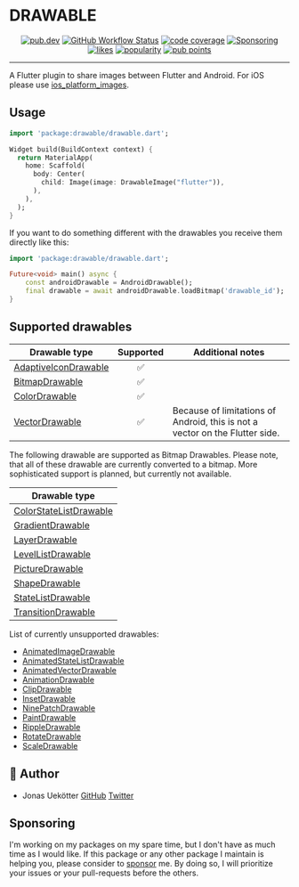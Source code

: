 # DRAWABLE

<p align="center">
  <a href="https://pub.dev/packages/drawable"><img src="https://img.shields.io/pub/v/drawable.svg" alt="pub.dev"></a>
  <a href="https://github.com/ueman/drawable/actions?query=workflow%3Abuild"><img src="https://github.com/ueman/drawable/workflows/build/badge.svg?branch=main" alt="GitHub Workflow Status"></a>
  <a href="https://codecov.io/gh/ueman/drawable"><img src="https://codecov.io/gh/ueman/drawable/branch/main/graph/badge.svg" alt="code coverage"></a>
  <a href="https://github.com/ueman#sponsor-me"><img src="https://img.shields.io/github/sponsors/ueman" alt="Sponsoring"></a>
  <a href="https://pub.dev/packages/drawable/score"><img src="https://badges.bar/drawable/likes" alt="likes"></a>
  <a href="https://pub.dev/packages/drawable/score"><img src="https://badges.bar/drawable/popularity" alt="popularity"></a>
  <a href="https://pub.dev/packages/drawable/score"><img src="https://badges.bar/drawable/pub%20points" alt="pub points"></a>
</p>

---

A Flutter plugin to share images between Flutter and Android.
For iOS please use [ios_platform_images](https://pub.dev/packages/ios_platform_images).

## Usage

```dart
import 'package:drawable/drawable.dart';

Widget build(BuildContext context) {
  return MaterialApp(
    home: Scaffold(
      body: Center(
        child: Image(image: DrawableImage("flutter")),
      ),
    ),
  );
}
```

If you want to do something different with the drawables you 
receive them directly like this:

```dart
import 'package:drawable/drawable.dart';

Future<void> main() async {
    const androidDrawable = AndroidDrawable();
    final drawable = await androidDrawable.loadBitmap('drawable_id');
} 
```

## Supported drawables

| Drawable type | Supported | Additional notes     |
|---------------|:---------:|----------------------|
| [AdaptiveIconDrawable](https://developer.android.com/reference/android/graphics/drawable/AdaptiveIconDrawable) | ✅ | |
| [BitmapDrawable](https://developer.android.com/guide/topics/resources/drawable-resource#Bitmap)               | ✅ | |
| [ColorDrawable](https://developer.android.com/reference/android/graphics/drawable/ColorDrawable) | ✅ | |
| [VectorDrawable](https://developer.android.com/reference/android/graphics/drawable/VectorDrawable) | ✅ | Because of limitations of Android, this is not a vector on the Flutter side. |

The following drawable are supported as Bitmap Drawables.
Please note, that all of these drawable are currently converted to a bitmap.
More sophisticated support is planned, but currently not available.

| Drawable type |
|---------------|
| [ColorStateListDrawable](https://developer.android.com/reference/android/graphics/drawable/ColorStateListDrawable) |
| [GradientDrawable](https://developer.android.com/reference/android/graphics/drawable/GradientDrawable) | 
| [LayerDrawable](https://developer.android.com/reference/android/graphics/drawable/LayerDrawable) | 
| [LevelListDrawable](https://developer.android.com/reference/android/graphics/drawable/LevelListDrawable) |
| [PictureDrawable](https://developer.android.com/reference/android/graphics/drawable/PictureDrawable) |
| [ShapeDrawable](https://developer.android.com/reference/android/graphics/drawable/ShapeDrawable) | 
| [StateListDrawable](https://developer.android.com/reference/android/graphics/drawable/StateListDrawable) |
| [TransitionDrawable](https://developer.android.com/reference/android/graphics/drawable/TransitionDrawable) |


List of currently unsupported drawables:

- [AnimatedImageDrawable](https://developer.android.com/reference/android/graphics/drawable/AnimatedImageDrawable)
- [AnimatedStateListDrawable](https://developer.android.com/reference/android/graphics/drawable/AnimatedStateListDrawable)
- [AnimatedVectorDrawable](https://developer.android.com/reference/android/graphics/drawable/AnimatedVectorDrawable)
- [AnimationDrawable](https://developer.android.com/reference/android/graphics/drawable/AnimationDrawable)
- [ClipDrawable](https://developer.android.com/reference/android/graphics/drawable/ClipDrawable)
- [InsetDrawable](https://developer.android.com/reference/android/graphics/drawable/InsetDrawable)
- [NinePatchDrawable](https://developer.android.com/reference/android/graphics/drawable/NinePatchDrawable)
- [PaintDrawable](https://developer.android.com/reference/android/graphics/drawable/PaintDrawable)
- [RippleDrawable](https://developer.android.com/reference/android/graphics/drawable/RippleDrawable)
- [RotateDrawable](https://developer.android.com/reference/android/graphics/drawable/RotateDrawable)
- [ScaleDrawable](https://developer.android.com/reference/android/graphics/drawable/ScaleDrawable)

## 📣  Author

- Jonas Uekötter [GitHub](https://github.com/ueman) [Twitter](https://twitter.com/ue_man)

## Sponsoring

I'm working on my packages on my spare time, but I don't have as much time as I would like.
If this package or any other package I maintain is helping you, please consider to [sponsor](https://github.com/ueman#sponsor-me) me.
By doing so, I will prioritize your issues or your pull-requests before the others.